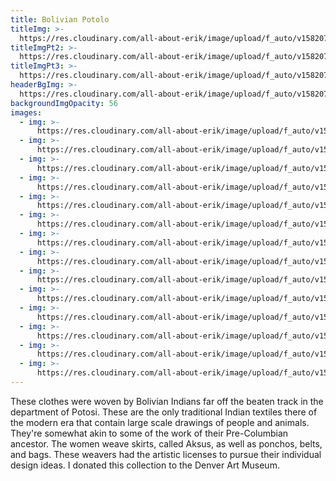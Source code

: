 ```yaml
---
title: Bolivian Potolo
titleImg: >-
  https://res.cloudinary.com/all-about-erik/image/upload/f_auto/v1582071204/Collections/07%20Bolivian%20Potolo/title-bolivian_ihqzbv.png
titleImgPt2: >-
  https://res.cloudinary.com/all-about-erik/image/upload/f_auto/v1582071204/Collections/07%20Bolivian%20Potolo/title-potolo_h4pdv5.png
titleImgPt3: >-
  https://res.cloudinary.com/all-about-erik/image/upload/f_auto/v1582071204/Collections/07%20Bolivian%20Potolo/title-textiles_ouzpfb.png
headerBgImg: >-
  https://res.cloudinary.com/all-about-erik/image/upload/f_auto/v1582071205/Collections/07%20Bolivian%20Potolo/banner-bolivian-potolo_v5pdgm.jpg
backgroundImgOpacity: 56
images:
  - img: >-
      https://res.cloudinary.com/all-about-erik/image/upload/f_auto/v1582071635/Collections/07%20Bolivian%20Potolo/01-09_zpasfo.jpg
  - img: >-
      https://res.cloudinary.com/all-about-erik/image/upload/f_auto/v1582071638/Collections/07%20Bolivian%20Potolo/02-122_rem0ee.jpg
  - img: >-
      https://res.cloudinary.com/all-about-erik/image/upload/f_auto/v1582071636/Collections/07%20Bolivian%20Potolo/03-24_t30lkz.jpg
  - img: >-
      https://res.cloudinary.com/all-about-erik/image/upload/f_auto/v1582071639/Collections/07%20Bolivian%20Potolo/04-01_dsyhm4.jpg
  - img: >-
      https://res.cloudinary.com/all-about-erik/image/upload/f_auto/v1582071639/Collections/07%20Bolivian%20Potolo/05-142_enxuh9.jpg
  - img: >-
      https://res.cloudinary.com/all-about-erik/image/upload/f_auto/v1582071635/Collections/07%20Bolivian%20Potolo/06-22-2-_p1tork.jpg
  - img: >-
      https://res.cloudinary.com/all-about-erik/image/upload/f_auto/v1582071638/Collections/07%20Bolivian%20Potolo/07-02_yqgnct.jpg
  - img: >-
      https://res.cloudinary.com/all-about-erik/image/upload/f_auto/v1582071639/Collections/07%20Bolivian%20Potolo/08-03_lcysuj.jpg
  - img: >-
      https://res.cloudinary.com/all-about-erik/image/upload/f_auto/v1582071639/Collections/07%20Bolivian%20Potolo/09-04_on8aln.jpg
  - img: >-
      https://res.cloudinary.com/all-about-erik/image/upload/f_auto/v1582071641/Collections/07%20Bolivian%20Potolo/10-05_elqlnu.jpg
  - img: >-
      https://res.cloudinary.com/all-about-erik/image/upload/f_auto/v1582071640/Collections/07%20Bolivian%20Potolo/11-06_mnwvy4.jpg
  - img: >-
      https://res.cloudinary.com/all-about-erik/image/upload/f_auto/v1582071641/Collections/07%20Bolivian%20Potolo/12-07_cwh1fo.jpg
  - img: >-
      https://res.cloudinary.com/all-about-erik/image/upload/f_auto/v1582071642/Collections/07%20Bolivian%20Potolo/13-08_pubkee.jpg
  - img: >-
      https://res.cloudinary.com/all-about-erik/image/upload/f_auto/v1582071642/Collections/07%20Bolivian%20Potolo/14-10_otvwzu.jpg
---
```


These clothes were woven by Bolivian Indians far off the beaten track in the department of Potosi. These are the only traditional Indian textiles there of the modern era that contain large scale drawings of people and animals. They're somewhat akin to some of the work of their Pre-Columbian ancestor. The women weave skirts, called Aksus, as well as ponchos, belts, and bags. These weavers had the artistic licenses to pursue their individual design ideas. I donated this collection to the Denver Art Museum.
